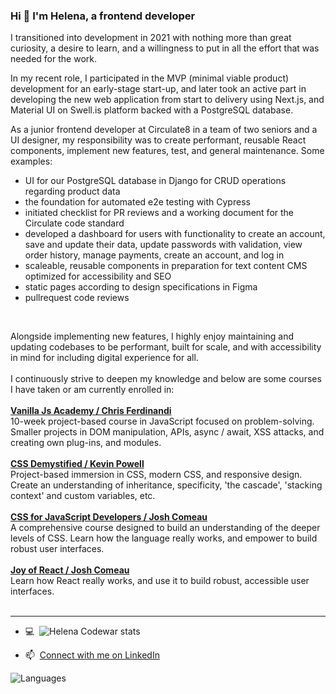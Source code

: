 ### Hi 👋 I'm Helena, a frontend developer

I transitioned into development in 2021 with nothing more than great curiosity, a desire to learn, and a willingness to put in all the effort that was needed for the work.

In my recent role, I participated in the MVP (minimal viable product) development for an early-stage start-up, and later took an active part in developing the new web application from start to delivery using Next.js, and Material UI on Swell.is platform backed with a PostgreSQL database.


As a junior frontend developer at Circulate8 in a team of two seniors and a UI designer, my responsibility was to create performant, reusable React components, implement new features, test, and general maintenance. Some examples:

- UI for our PostgreSQL database in Django for CRUD operations regarding product data
- the foundation for automated e2e testing with Cypress
- initiated checklist for PR reviews and a working document for the Circulate code standard
- developed a dashboard for users with functionality to create an account, save and update their data, update
passwords with validation, view order history, manage payments, create an account, and log in
- scaleable, reusable components in preparation for text content CMS optimized for accessibility and SEO
- static pages according to design specifications in Figma
- pullrequest code reviews
<br>

Alongside implementing new features, I highly enjoy maintaining and updating codebases to be performant, built for scale, and with accessibility in mind for including digital experience for all.<br><br>
I continuously strive to deepen my knowledge and below are some courses I have taken or am currently enrolled in:<br><br>
**[Vanilla Js Academy / Chris Ferdinandi](https://vanillajsacademy.com/)**<br>
10-week project-based course in JavaScript focused on problem-solving. Smaller projects in DOM manipulation, APIs, async / await, XSS attacks, and creating own plug-ins, and modules.<br><br>
**[CSS Demystified / Kevin Powell](https://cssdemystified.com/)**<br>
Project-based immersion in CSS, modern CSS, and responsive design. Create an understanding of inheritance, specificity, 'the cascade', 'stacking context' and custom variables, etc.<br><br>
**[CSS for JavaScript Developers / Josh Comeau](https://css-for-js.dev/)**<br>
A comprehensive course designed to build an understanding of the deeper levels of CSS. Learn how the language really works, and empower to build robust user interfaces.<br><br>
**[Joy of React / Josh Comeau](https://www.joyofreact.com/)**<br>
Learn how React really works, and use it to build robust, accessible user interfaces.<br><br>


 
<hr>

- 💻&nbsp; ![Helena Codewar stats](https://www.codewars.com/users/Helena-p/badges/small)

- 📫&nbsp; [Connect with me on LinkedIn](https://www.linkedin.com/in/helenaplantin/)


![Languages](https://wakatime.com/share/@Helena_p/3e81d817-7e07-4377-81d7-b1cf84cf0f02.svg)
